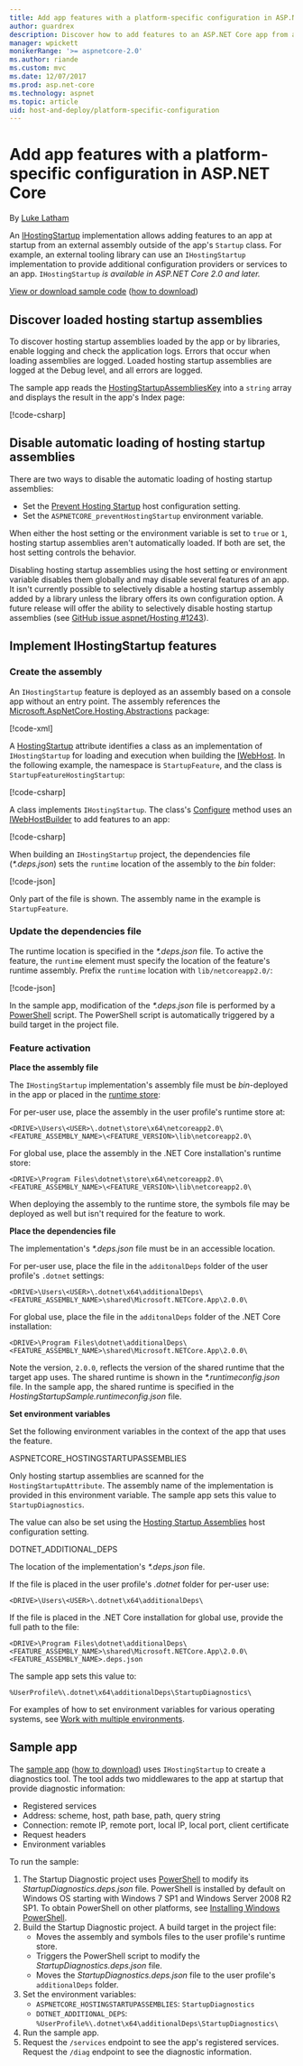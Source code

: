 ```yaml
---
title: Add app features with a platform-specific configuration in ASP.NET Core with IHostingStartup
author: guardrex
description: Discover how to add features to an ASP.NET Core app from an external assembly using an IHostingStartup implementation.
manager: wpickett
monikerRange: '>= aspnetcore-2.0'
ms.author: riande
ms.custom: mvc
ms.date: 12/07/2017
ms.prod: asp.net-core
ms.technology: aspnet
ms.topic: article
uid: host-and-deploy/platform-specific-configuration
---
```

# Add app features with a platform-specific configuration in ASP.NET Core

By [Luke Latham](https://github.com/guardrex)

An [IHostingStartup](/dotnet/api/microsoft.aspnetcore.hosting.ihostingstartup) implementation allows adding features to an app at startup from an external assembly outside of the app's `Startup` class. For example, an external tooling library can use an `IHostingStartup` implementation to provide additional configuration providers or services to an app. `IHostingStartup` *is available in ASP.NET Core 2.0 and later.*

[View or download sample code](https://github.com/aspnet/Docs/tree/master/aspnetcore/host-and-deploy/platform-specific-configuration/sample/) ([how to download](xref:tutorials/index#how-to-download-a-sample))

## Discover loaded hosting startup assemblies

To discover hosting startup assemblies loaded by the app or by libraries, enable logging and check the application logs. Errors that occur when loading assemblies are logged. Loaded hosting startup assemblies are logged at the Debug level, and all errors are logged.

The sample app reads the [HostingStartupAssembliesKey](/dotnet/api/microsoft.aspnetcore.hosting.webhostdefaults.hostingstartupassemblieskey) into a `string` array and displays the result in the app's Index page:

[!code-csharp[](platform-specific-configuration/sample/HostingStartupSample/Pages/Index.cshtml.cs?name=snippet1&highlight=14-16)]

## Disable automatic loading of hosting startup assemblies

There are two ways to disable the automatic loading of hosting startup assemblies:

* Set the [Prevent Hosting Startup](xref:fundamentals/hosting#prevent-hosting-startup) host configuration setting.
* Set the `ASPNETCORE_preventHostingStartup` environment variable.

When either the host setting or the environment variable is set to `true` or `1`, hosting startup assemblies aren't automatically loaded. If both are set, the host setting controls the behavior.

Disabling hosting startup assemblies using the host setting or environment variable disables them globally and may disable several features of an app. It isn't currently possible to selectively disable a hosting startup assembly added by a library unless the library offers its own configuration option. A future release will offer the ability to selectively disable hosting startup assemblies (see [GitHub issue aspnet/Hosting #1243](https://github.com/aspnet/Hosting/pull/1243)).

## Implement IHostingStartup features

### Create the assembly

An `IHostingStartup` feature is deployed as an assembly based on a console app without an entry point. The assembly references the [Microsoft.AspNetCore.Hosting.Abstractions](https://www.nuget.org/packages/Microsoft.AspNetCore.Hosting.Abstractions/) package:

[!code-xml[](platform-specific-configuration/snapshot_sample/StartupFeature.csproj)]

A [HostingStartup](/dotnet/api/microsoft.aspnetcore.hosting.hostingstartupattribute) attribute identifies a class as an implementation of `IHostingStartup` for loading and execution when building the [IWebHost](/dotnet/api/microsoft.aspnetcore.hosting.iwebhost). In the following example, the namespace is `StartupFeature`, and the class is `StartupFeatureHostingStartup`:

[!code-csharp[](platform-specific-configuration/snapshot_sample/StartupFeature.cs?name=snippet1)]

A class implements `IHostingStartup`. The class's [Configure](/dotnet/api/microsoft.aspnetcore.hosting.ihostingstartup.configure) method uses an [IWebHostBuilder](/dotnet/api/microsoft.aspnetcore.hosting.iwebhostbuilder) to add features to an app:

[!code-csharp[](platform-specific-configuration/snapshot_sample/StartupFeature.cs?name=snippet2&highlight=3,5)]

When building an `IHostingStartup` project, the dependencies file (*\*.deps.json*) sets the `runtime` location of the assembly to the *bin* folder:

[!code-json[](platform-specific-configuration/snapshot_sample/StartupFeature1.deps.json?range=2-13&highlight=8)]

Only part of the file is shown. The assembly name in the example is `StartupFeature`.

### Update the dependencies file

The runtime location is specified in the *\*.deps.json* file. To active the feature, the `runtime` element must specify the location of the feature's runtime assembly. Prefix the `runtime` location with `lib/netcoreapp2.0/`:

[!code-json[](platform-specific-configuration/snapshot_sample/StartupFeature2.deps.json?range=2-13&highlight=8)]

In the sample app, modification of the *\*.deps.json* file is performed by a [PowerShell](/powershell/scripting/powershell-scripting) script. The PowerShell script is automatically triggered by a build target in the project file.

### Feature activation

**Place the assembly file**

The `IHostingStartup` implementation's assembly file must be *bin*-deployed in the app or placed in the [runtime store](/dotnet/core/deploying/runtime-store):

For per-user use, place the assembly in the user profile's runtime store at:

```
<DRIVE>\Users\<USER>\.dotnet\store\x64\netcoreapp2.0\<FEATURE_ASSEMBLY_NAME>\<FEATURE_VERSION>\lib\netcoreapp2.0\
```

For global use, place the assembly in the .NET Core installation's runtime store:

```
<DRIVE>\Program Files\dotnet\store\x64\netcoreapp2.0\<FEATURE_ASSEMBLY_NAME>\<FEATURE_VERSION>\lib\netcoreapp2.0\
```

When deploying the assembly to the runtime store, the symbols file may be deployed as well but isn't required for the feature to work.

**Place the dependencies file**

The implementation's *\*.deps.json* file must be in an accessible location.

For per-user use, place the file in the `additonalDeps` folder of the user profile's `.dotnet` settings: 

```
<DRIVE>\Users\<USER>\.dotnet\x64\additionalDeps\<FEATURE_ASSEMBLY_NAME>\shared\Microsoft.NETCore.App\2.0.0\
```

For global use, place the file in the `additonalDeps` folder of the .NET Core installation:

```
<DRIVE>\Program Files\dotnet\additionalDeps\<FEATURE_ASSEMBLY_NAME>\shared\Microsoft.NETCore.App\2.0.0\
```

Note the version, `2.0.0`, reflects the version of the shared runtime that the target app uses. The shared runtime is shown in the *\*.runtimeconfig.json* file. In the sample app, the shared runtime is specified in the *HostingStartupSample.runtimeconfig.json* file.

**Set environment variables**

Set the following environment variables in the context of the app that uses the feature.

ASPNETCORE\_HOSTINGSTARTUPASSEMBLIES

Only hosting startup assemblies are scanned for the `HostingStartupAttribute`. The assembly name of the implementation is provided in this environment variable. The sample app sets this value to `StartupDiagnostics`.

The value can also be set using the [Hosting Startup Assemblies](xref:fundamentals/hosting#hosting-startup-assemblies) host configuration setting.

DOTNET\_ADDITIONAL\_DEPS

The location of the implementation's *\*.deps.json* file.

If the file is placed in the user profile's *.dotnet* folder for per-user use:

```
<DRIVE>\Users\<USER>\.dotnet\x64\additionalDeps\
```

If the file is placed in the .NET Core installation for global use, provide the full path to the file:

```
<DRIVE>\Program Files\dotnet\additionalDeps\<FEATURE_ASSEMBLY_NAME>\shared\Microsoft.NETCore.App\2.0.0\<FEATURE_ASSEMBLY_NAME>.deps.json
```

The sample app sets this value to:

```
%UserProfile%\.dotnet\x64\additionalDeps\StartupDiagnostics\
```

For examples of how to set environment variables for various operating systems, see [Work with multiple environments](xref:fundamentals/environments).

## Sample app

The [sample app](https://github.com/aspnet/Docs/tree/master/aspnetcore/host-and-deploy/platform-specific-configuration/sample/) ([how to download](xref:tutorials/index#how-to-download-a-sample)) uses `IHostingStartup` to create a diagnostics tool. The tool adds two middlewares to the app at startup that provide diagnostic information:

* Registered services
* Address: scheme, host, path base, path, query string
* Connection: remote IP, remote port, local IP, local port, client certificate
* Request headers
* Environment variables

To run the sample:

1. The Startup Diagnostic project uses [PowerShell](/powershell/scripting/powershell-scripting) to modify its *StartupDiagnostics.deps.json* file. PowerShell is installed by default on Windows OS starting with Windows 7 SP1 and Windows Server 2008 R2 SP1. To obtain PowerShell on other platforms, see [Installing Windows PowerShell](/powershell/scripting/setup/installing-windows-powershell).
2. Build the Startup Diagnostic project. A build target in the project file:
   * Moves the assembly and symbols files to the user profile's runtime store.
   * Triggers the PowerShell script to modify the *StartupDiagnostics.deps.json* file.
   * Moves the *StartupDiagnostics.deps.json* file to the user profile's `additionalDeps` folder.
3. Set the environment variables:
    * `ASPNETCORE_HOSTINGSTARTUPASSEMBLIES`: `StartupDiagnostics`
    * `DOTNET_ADDITIONAL_DEPS`: `%UserProfile%\.dotnet\x64\additionalDeps\StartupDiagnostics\`
4. Run the sample app.
5. Request the `/services` endpoint to see the app's registered services. Request the `/diag` endpoint to see the diagnostic information.

